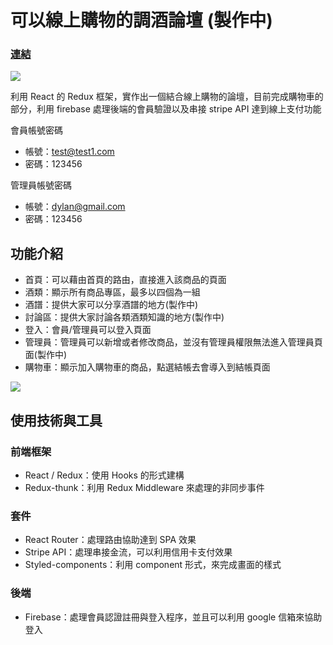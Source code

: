 # 可以線上購物的調酒論壇 (製作中)

### [連結](https://impala8012.github.io/redux-cocktail/#/)
![](https://i.imgur.com/ynT4T0Y.png)

利用 React 的 Redux 框架，實作出一個結合線上購物的論壇，目前完成購物車的部分，利用 firebase 處理後端的會員驗證以及串接 stripe API 達到線上支付功能

會員帳號密碼
- 帳號：test@test1.com
- 密碼：123456

管理員帳號密碼
- 帳號：dylan@gmail.com
- 密碼：123456

## 功能介紹
- 首頁：可以藉由首頁的路由，直接進入該商品的頁面
- 酒類：顯示所有商品專區，最多以四個為一組
- 酒譜：提供大家可以分享酒譜的地方(製作中)
- 討論區：提供大家討論各類酒類知識的地方(製作中)
- 登入：會員/管理員可以登入頁面
- 管理員：管理員可以新增或者修改商品，並沒有管理員權限無法進入管理員頁面(製作中)
- 購物車：顯示加入購物車的商品，點選結帳去會導入到結帳頁面

![](https://i.imgur.com/YxuM4KH.gif)

## 使用技術與工具
### 前端框架
- React / Redux：使用 Hooks 的形式建構
- Redux-thunk：利用 Redux Middleware 來處理的非同步事件

### 套件
- React Router：處理路由協助達到 SPA 效果
- Stripe API：處理串接金流，可以利用信用卡支付效果
- Styled-components：利用 component 形式，來完成畫面的樣式

### 後端
- Firebase：處理會員認證註冊與登入程序，並且可以利用 google 信箱來協助登入


